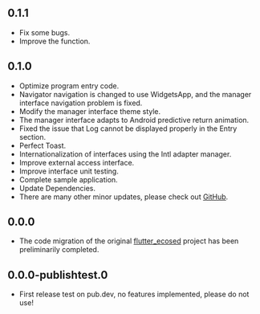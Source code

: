 ## 0.1.1
* Fix some bugs.
* Improve the function.
## 0.1.0
* Optimize program entry code.
* Navigator navigation is changed to use WidgetsApp, and the manager interface navigation problem is fixed.
* Modify the manager interface theme style.
* The manager interface adapts to Android predictive return animation.
* Fixed the issue that Log cannot be displayed properly in the Entry section.
* Perfect Toast.
* Internationalization of interfaces using the Intl adapter manager.
* Improve external access interface.
* Improve interface unit testing.
* Complete sample application.
* Update Dependencies.
* There are many other minor updates, please check out [GitHub](https://github.com/FreeFEOS/FreeFEOS/commits/master/).

## 0.0.0
* The code migration of the original [flutter_ecosed](https://pub.dev/packages/flutter_ecosed) project has been preliminarily completed.

## 0.0.0-publishtest.0
* First release test on pub.dev, no features implemented, please do not use!
